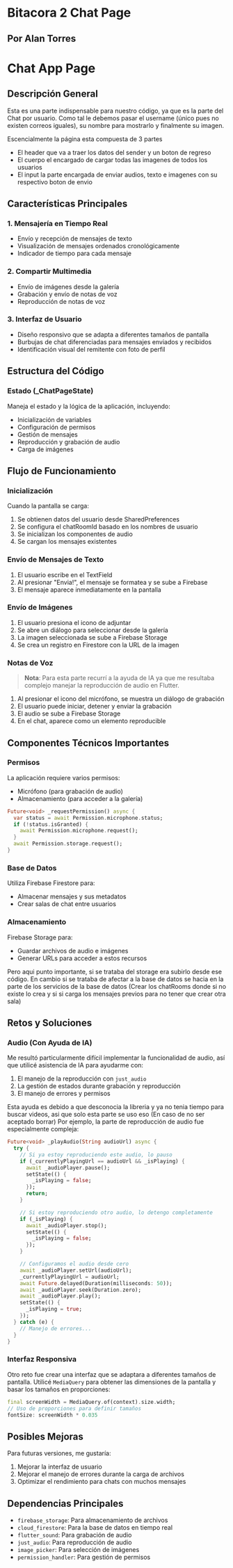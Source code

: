# Bitacora 2 Chat Page
## Por **Alan Torres**
# Chat App Page

## Descripción General
Esta es una parte indispensable para nuestro código, ya que es la parte del Chat por usuario. Como tal le debemos pasar el username (único pues no existen correos iguales), su nombre para mostrarlo y finalmente su imagen.

Escencialmente la página esta compuesta de 3 partes
- El header que va a traer los datos del sender y un boton de regreso
- El cuerpo el encargado de cargar todas las imagenes de todos los usuarios
- El input la parte encargada de enviar audios, texto e imagenes con su respectivo boton de envio

## Características Principales

### 1. Mensajería en Tiempo Real
- Envío y recepción de mensajes de texto
- Visualización de mensajes ordenados cronológicamente
- Indicador de tiempo para cada mensaje

### 2. Compartir Multimedia
- Envío de imágenes desde la galería
- Grabación y envío de notas de voz
- Reproducción de notas de voz

### 3. Interfaz de Usuario
- Diseño responsivo que se adapta a diferentes tamaños de pantalla
- Burbujas de chat diferenciadas para mensajes enviados y recibidos
- Identificación visual del remitente con foto de perfil

## Estructura del Código


### Estado (_ChatPageState)
Maneja el estado y la lógica de la aplicación, incluyendo:
- Inicialización de variables
- Configuración de permisos
- Gestión de mensajes
- Reproducción y grabación de audio
- Carga de imágenes

## Flujo de Funcionamiento

### Inicialización
Cuando la pantalla se carga:
1. Se obtienen datos del usuario desde SharedPreferences
2. Se configura el chatRoomId basado en los nombres de usuario
3. Se inicializan los componentes de audio
4. Se cargan los mensajes existentes

### Envío de Mensajes de Texto
1. El usuario escribe en el TextField
2. Al presionar "Envia!", el mensaje se formatea y se sube a Firebase
3. El mensaje aparece inmediatamente en la pantalla

### Envío de Imágenes
1. El usuario presiona el icono de adjuntar
2. Se abre un diálogo para seleccionar desde la galería
3. La imagen seleccionada se sube a Firebase Storage
4. Se crea un registro en Firestore con la URL de la imagen

### Notas de Voz
> **Nota**: Para esta parte recurrí a la ayuda de IA ya que me resultaba complejo manejar la reproducción de audio en Flutter.

1. Al presionar el icono del micrófono, se muestra un diálogo de grabación
2. El usuario puede iniciar, detener y enviar la grabación
3. El audio se sube a Firebase Storage
4. En el chat, aparece como un elemento reproducible

## Componentes Técnicos Importantes

### Permisos
La aplicación requiere varios permisos:
- Micrófono (para grabación de audio)
- Almacenamiento (para acceder a la galería)

```dart
Future<void> _requestPermission() async {
  var status = await Permission.microphone.status;
  if (!status.isGranted) {
    await Permission.microphone.request();
  }
  await Permission.storage.request();
}
```

### Base de Datos
Utiliza Firebase Firestore para:
- Almacenar mensajes y sus metadatos
- Crear salas de chat entre usuarios

### Almacenamiento
Firebase Storage para:
- Guardar archivos de audio e imágenes
- Generar URLs para acceder a estos recursos

Pero aqui punto importante, si se trataba del storage era subirlo desde ese código. En cambio si se trataba de afectar a la base de datos se hacia en la parte de los servicios de la base de datos (Crear los chatRooms donde si no existe lo crea y si si carga los mensajes previos para no tener que crear otra sala)

## Retos y Soluciones

### Audio (Con Ayuda de IA)
Me resultó particularmente difícil implementar la funcionalidad de audio, así que utilicé asistencia de IA para ayudarme con:

1. El manejo de la reproducción con `just_audio`
2. La gestión de estados durante grabación y reproducción
3. El manejo de errores y permisos

Esta ayuda es debido a que desconocia la libreria y ya no tenia tiempo para buscar videos, asi que solo esta parte se uso eso (En caso de no ser aceptado borrar)
Por ejemplo, la parte de reproducción de audio fue especialmente compleja:

```dart
Future<void> _playAudio(String audioUrl) async {
  try {
    // Si ya estoy reproduciendo este audio, lo pauso
    if (_currentlyPlayingUrl == audioUrl && _isPlaying) {
      await _audioPlayer.pause();
      setState(() {
        _isPlaying = false;
      });
      return;
    }

    // Si estoy reproduciendo otro audio, lo detengo completamente
    if (_isPlaying) {
      await _audioPlayer.stop();
      setState(() {
        _isPlaying = false;
      });
    }

    // Configuramos el audio desde cero
    await _audioPlayer.setUrl(audioUrl);
    _currentlyPlayingUrl = audioUrl;
    await Future.delayed(Duration(milliseconds: 50));
    await _audioPlayer.seek(Duration.zero);
    await _audioPlayer.play();
    setState(() {
      _isPlaying = true;
    });
  } catch (e) {
    // Manejo de errores...
  }
}
```

### Interfaz Responsiva
Otro reto fue crear una interfaz que se adaptara a diferentes tamaños de pantalla. Utilicé `MediaQuery` para obtener las dimensiones de la pantalla y basar los tamaños en proporciones:

```dart
final screenWidth = MediaQuery.of(context).size.width;
// Uso de proporciones para definir tamaños
fontSize: screenWidth * 0.035
```

## Posibles Mejoras

Para futuras versiones, me gustaría:

1. Mejorar la interfaz de usuario
2. Mejorar el manejo de errores durante la carga de archivos
3. Optimizar el rendimiento para chats con muchos mensajes

## Dependencias Principales

- `firebase_storage`: Para almacenamiento de archivos
- `cloud_firestore`: Para la base de datos en tiempo real
- `flutter_sound`: Para grabación de audio
- `just_audio`: Para reproducción de audio
- `image_picker`: Para selección de imágenes
- `permission_handler`: Para gestión de permisos
